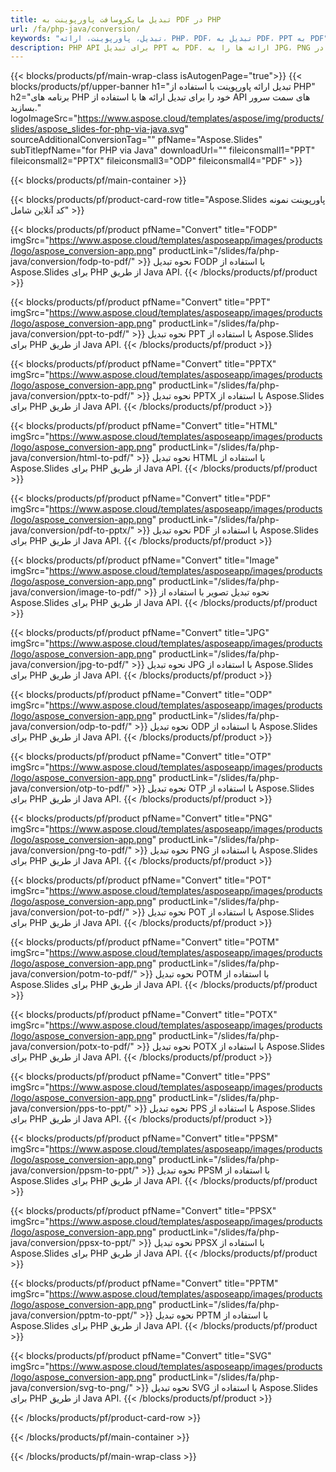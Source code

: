```yaml
---
title: تبدیل مایکروسافت پاورپوینت به PDF در PHP
url: /fa/php-java/conversion/
keywords: "تبدیل، پاورپوینت، ارائه، PHP، PDF، تبدیل به PDF، PPT به PDF"
description: PHP API برای تبدیل PPT به PDF. ارائه ها را به JPG، PNG و فرمت های دیگر در PHP تبدیل کنید.
---
```


{{< blocks/products/pf/main-wrap-class isAutogenPage="true">}}
{{< blocks/products/pf/upper-banner h1="تبدیل ارائه پاورپوینت با استفاده از PHP" h2="برنامه های PHP خود را برای تبدیل ارائه ها با استفاده از API های سمت سرور بسازید." logoImageSrc="https://www.aspose.cloud/templates/aspose/img/products/slides/aspose_slides-for-php-via-java.svg" sourceAdditionalConversionTag="" pfName="Aspose.Slides" subTitlepfName="for PHP via Java" downloadUrl="" fileiconsmall1="PPT" fileiconsmall2="PPTX" fileiconsmall3="ODP" fileiconsmall4="PDF" >}}

{{< blocks/products/pf/main-container >}}

{{< blocks/products/pf/product-card-row title="Aspose.Slides پاورپوینت نمونه کد آنلاین شامل" >}}

{{< blocks/products/pf/product pfName="Convert" title="FODP" imgSrc="https://www.aspose.cloud/templates/asposeapp/images/products/logo/aspose_conversion-app.png" productLink="/slides/fa/php-java/conversion/fodp-to-pdf/" >}}
نحوه تبدیل FODP با استفاده از Aspose.Slides برای PHP از طریق Java API.
{{< /blocks/products/pf/product >}}

{{< blocks/products/pf/product pfName="Convert" title="PPT" imgSrc="https://www.aspose.cloud/templates/asposeapp/images/products/logo/aspose_conversion-app.png" productLink="/slides/fa/php-java/conversion/ppt-to-pdf/" >}}
نحوه تبدیل PPT با استفاده از Aspose.Slides برای PHP از طریق Java API.
{{< /blocks/products/pf/product >}}

{{< blocks/products/pf/product pfName="Convert" title="PPTX" imgSrc="https://www.aspose.cloud/templates/asposeapp/images/products/logo/aspose_conversion-app.png" productLink="/slides/fa/php-java/conversion/pptx-to-pdf/" >}}
نحوه تبدیل PPTX با استفاده از Aspose.Slides برای PHP از طریق Java API.
{{< /blocks/products/pf/product >}}

{{< blocks/products/pf/product pfName="Convert" title="HTML" imgSrc="https://www.aspose.cloud/templates/asposeapp/images/products/logo/aspose_conversion-app.png" productLink="/slides/fa/php-java/conversion/html-to-pdf/" >}}
نحوه تبدیل HTML با استفاده از Aspose.Slides برای PHP از طریق Java API.
{{< /blocks/products/pf/product >}}

{{< blocks/products/pf/product pfName="Convert" title="PDF" imgSrc="https://www.aspose.cloud/templates/asposeapp/images/products/logo/aspose_conversion-app.png" productLink="/slides/fa/php-java/conversion/pdf-to-pptx/" >}}
نحوه تبدیل PDF با استفاده از Aspose.Slides برای PHP از طریق Java API.
{{< /blocks/products/pf/product >}}

{{< blocks/products/pf/product pfName="Convert" title="Image" imgSrc="https://www.aspose.cloud/templates/asposeapp/images/products/logo/aspose_conversion-app.png" productLink="/slides/fa/php-java/conversion/image-to-pdf/" >}}
نحوه تبدیل تصویر با استفاده از Aspose.Slides برای PHP از طریق Java API.
{{< /blocks/products/pf/product >}}

{{< blocks/products/pf/product pfName="Convert" title="JPG" imgSrc="https://www.aspose.cloud/templates/asposeapp/images/products/logo/aspose_conversion-app.png" productLink="/slides/fa/php-java/conversion/jpg-to-pdf/" >}}
نحوه تبدیل JPG با استفاده از Aspose.Slides برای PHP از طریق Java API.
{{< /blocks/products/pf/product >}}

{{< blocks/products/pf/product pfName="Convert" title="ODP" imgSrc="https://www.aspose.cloud/templates/asposeapp/images/products/logo/aspose_conversion-app.png" productLink="/slides/fa/php-java/conversion/odp-to-pdf/" >}}
نحوه تبدیل ODP با استفاده از Aspose.Slides برای PHP از طریق Java API.
{{< /blocks/products/pf/product >}}

{{< blocks/products/pf/product pfName="Convert" title="OTP" imgSrc="https://www.aspose.cloud/templates/asposeapp/images/products/logo/aspose_conversion-app.png" productLink="/slides/fa/php-java/conversion/otp-to-pdf/" >}}
نحوه تبدیل OTP با استفاده از Aspose.Slides برای PHP از طریق Java API.
{{< /blocks/products/pf/product >}}

{{< blocks/products/pf/product pfName="Convert" title="PNG" imgSrc="https://www.aspose.cloud/templates/asposeapp/images/products/logo/aspose_conversion-app.png" productLink="/slides/fa/php-java/conversion/png-to-pdf/" >}}
نحوه تبدیل PNG با استفاده از Aspose.Slides برای PHP از طریق Java API.
{{< /blocks/products/pf/product >}}

{{< blocks/products/pf/product pfName="Convert" title="POT" imgSrc="https://www.aspose.cloud/templates/asposeapp/images/products/logo/aspose_conversion-app.png" productLink="/slides/fa/php-java/conversion/pot-to-pdf/" >}}
نحوه تبدیل POT با استفاده از Aspose.Slides برای PHP از طریق Java API.
{{< /blocks/products/pf/product >}}

{{< blocks/products/pf/product pfName="Convert" title="POTM" imgSrc="https://www.aspose.cloud/templates/asposeapp/images/products/logo/aspose_conversion-app.png" productLink="/slides/fa/php-java/conversion/potm-to-pdf/" >}}
نحوه تبدیل POTM با استفاده از Aspose.Slides برای PHP از طریق Java API.
{{< /blocks/products/pf/product >}}

{{< blocks/products/pf/product pfName="Convert" title="POTX" imgSrc="https://www.aspose.cloud/templates/asposeapp/images/products/logo/aspose_conversion-app.png" productLink="/slides/fa/php-java/conversion/potx-to-pdf/" >}}
نحوه تبدیل POTX با استفاده از Aspose.Slides برای PHP از طریق Java API.
{{< /blocks/products/pf/product >}}

{{< blocks/products/pf/product pfName="Convert" title="PPS" imgSrc="https://www.aspose.cloud/templates/asposeapp/images/products/logo/aspose_conversion-app.png" productLink="/slides/fa/php-java/conversion/pps-to-ppt/" >}}
نحوه تبدیل PPS با استفاده از Aspose.Slides برای PHP از طریق Java API.
{{< /blocks/products/pf/product >}}

{{< blocks/products/pf/product pfName="Convert" title="PPSM" imgSrc="https://www.aspose.cloud/templates/asposeapp/images/products/logo/aspose_conversion-app.png" productLink="/slides/fa/php-java/conversion/ppsm-to-ppt/" >}}
نحوه تبدیل PPSM با استفاده از Aspose.Slides برای PHP از طریق Java API.
{{< /blocks/products/pf/product >}}

{{< blocks/products/pf/product pfName="Convert" title="PPSX" imgSrc="https://www.aspose.cloud/templates/asposeapp/images/products/logo/aspose_conversion-app.png" productLink="/slides/fa/php-java/conversion/ppsx-to-ppt/" >}}
نحوه تبدیل PPSX با استفاده از Aspose.Slides برای PHP از طریق Java API.
{{< /blocks/products/pf/product >}}

{{< blocks/products/pf/product pfName="Convert" title="PPTM" imgSrc="https://www.aspose.cloud/templates/asposeapp/images/products/logo/aspose_conversion-app.png" productLink="/slides/fa/php-java/conversion/pptm-to-ppt/" >}}
نحوه تبدیل PPTM با استفاده از Aspose.Slides برای PHP از طریق Java API.
{{< /blocks/products/pf/product >}}

{{< blocks/products/pf/product pfName="Convert" title="SVG" imgSrc="https://www.aspose.cloud/templates/asposeapp/images/products/logo/aspose_conversion-app.png" productLink="/slides/fa/php-java/conversion/svg-to-png/" >}}
نحوه تبدیل SVG با استفاده از Aspose.Slides برای PHP از طریق Java API.
{{< /blocks/products/pf/product >}}

{{< /blocks/products/pf/product-card-row >}}

{{< /blocks/products/pf/main-container >}}
    
{{< /blocks/products/pf/main-wrap-class >}}